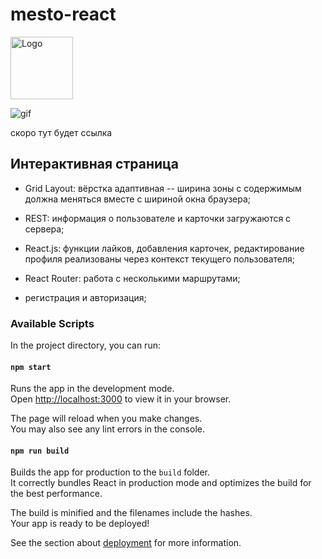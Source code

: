 # mesto-react

<img src="./src/images/logo_color_black.svg" width="100" heigth="100" alt="Logo">

![gif](https://media.giphy.com/media/8XCvP5xWh7czYbU0Cq/giphy.gif)

скоро тут будет ссылка

## Интерактивная страница

- Grid Layout: вёрстка адаптивная -- ширина зоны с содержимым должна меняться вместе с шириной окна браузера;

- REST: информация о пользователе и карточки загружаются с сервера;

- React.js: функции лайков, добавления карточек, редактирование профиля реализованы через контекст текущего пользователя;

- React Router: работа с несколькими маршрутами;

- регистрация и авторизация;

### Available Scripts

In the project directory, you can run:

#### `npm start`

Runs the app in the development mode.\
Open [http://localhost:3000](http://localhost:3000) to view it in your browser.

The page will reload when you make changes.\
You may also see any lint errors in the console.

#### `npm run build`

Builds the app for production to the `build` folder.\
It correctly bundles React in production mode and optimizes the build for the best performance.

The build is minified and the filenames include the hashes.\
Your app is ready to be deployed!

See the section about [deployment](https://facebook.github.io/create-react-app/docs/deployment) for more information.





